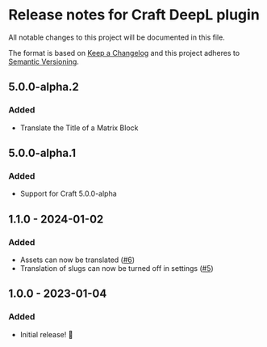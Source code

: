 # Release notes for Craft DeepL plugin

All notable changes to this project will be documented in this file.

The format is based on [Keep a Changelog](http://keepachangelog.com/) and this project adheres to [Semantic Versioning](http://semver.org/).

## 5.0.0-alpha.2
### Added
- Translate the Title of a Matrix Block

## 5.0.0-alpha.1
### Added
- Support for Craft 5.0.0-alpha

## 1.1.0 - 2024-01-02
### Added
- Assets can now be translated ([#6](https://github.com/statikbe/craft-deepl/issues/6))
- Translation of slugs can now be turned off in settings ([#5](https://github.com/statikbe/craft-deepl/issues/5))

## 1.0.0 - 2023-01-04
### Added
- Initial release! 🎉 
